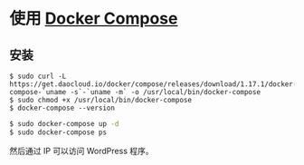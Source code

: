 # 使用 [Docker Compose](https://docs.docker.com/compose/)

## 安装 

```
$ sudo curl -L https://get.daocloud.io/docker/compose/releases/download/1.17.1/docker-compose-`uname -s`-`uname -m` -o /usr/local/bin/docker-compose
$ sudo chmod +x /usr/local/bin/docker-compose
$ docker-compose --version
```

```sh
$ sudo docker-compose up -d
$ sudo docker-compose ps
```

然后通过 IP 可以访问 WordPress 程序。